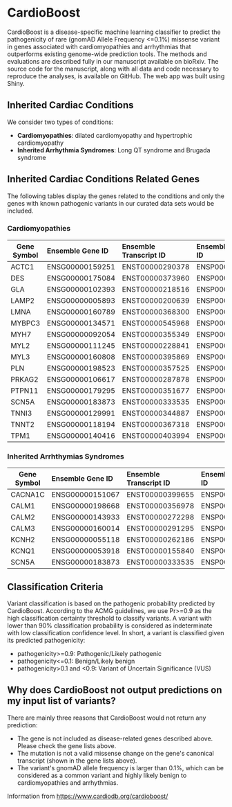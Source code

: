 # CardioBoost

CardioBoost is a disease-specific machine learning classifier to predict the pathogenicity of rare (gnomAD Allele Frequency <=0.1%) missense variant in genes associated with cardiomyopathies and arrhythmias that outperforms existing genome-wide prediction tools. The methods and evaluations are described fully in our manuscript available on bioRxiv. The source code for the manuscript, along with all data and code necessary to reproduce the analyses, is available on GitHub. The web app was built using Shiny.

## Inherited Cardiac Conditions

We consider two types of conditions:
* __Cardiomyopathies__: dilated cardiomyopathy and hypertrophic cardiomyopathy
* __Inherited Arrhythmia Syndromes__: Long QT syndrome and Brugada syndrome

## Inherited Cardiac Conditions Related Genes
The following tables display the genes related to the conditions and only the genes with known pathogenic variants in our curated data sets would be included.

### __Cardiomyopathies__

|Gene Symbol|	 Ensemble Gene ID|	Ensemble Transcript ID|	Ensemble Protein ID|
| ----------|:-------------------|:-----------------------|:--------------------|
|ACTC1|	ENSG00000159251|	ENST00000290378| ENSP00000290378|
|DES|	ENSG00000175084|	ENST00000373960| ENSP00000363071|
|GLA|	ENSG00000102393|	ENST00000218516|	ENSP00000218516|
|LAMP2|	ENSG00000005893|	ENST00000200639|	ENSP00000200639|
|LMNA|	ENSG00000160789|	ENST00000368300|	ENSP00000357283|
|MYBPC3|	ENSG00000134571|	ENST00000545968|	ENSP00000442795|
|MYH7|	ENSG00000092054| ENST00000355349|	ENSP00000347507|
|MYL2|	ENSG00000111245|	ENST00000228841|	ENSP00000228841|
|MYL3|	ENSG00000160808|	ENST00000395869|	ENSP00000379210|
|PLN|	ENSG00000198523|	ENST00000357525|	ENSP00000350132|
|PRKAG2|	ENSG00000106617|	ENST00000287878|	ENSP00000287878|
|PTPN11|	ENSG00000179295|	ENST00000351677|	ENSP00000340944|
|SCN5A|	ENSG00000183873|	ENST00000333535|	ENSP00000328968|
|TNNI3|	ENSG00000129991|	ENST00000344887|	ENSP00000341838|
|TNNT2|	ENSG00000118194|	ENST00000367318|	ENSP00000356287|
|TPM1|	ENSG00000140416|	ENST00000403994|	ENSP00000385107|

### __Inherited Arrhthymias Syndromes__

|Gene Symbol|	 Ensemble Gene ID|	Ensemble Transcript ID|	Ensemble Protein ID|
| ----------|:-------------------|:-----------------------|:--------------------|
|CACNA1C|	ENSG00000151067|	ENST00000399655|	ENSP00000382563|
|CALM1|	ENSG00000198668|	ENST00000356978|	ENSP00000349467|
|CALM2|	ENSG00000143933| ENST00000272298|	ENSP00000272298|
|CALM3|	ENSG00000160014|	ENST00000291295|	ENSP00000291295|
|KCNH2|	ENSG00000055118|	ENST00000262186|	ENSP00000262186|
|KCNQ1|	ENSG00000053918|	ENST00000155840|	ENSP00000155840|
|SCN5A|	ENSG00000183873|	ENST00000333535|	ENSP00000328968|

## Classification Criteria

Variant classification is based on the pathogenic probability predicted by CardioBoost. According to the ACMG guidelines, we use Pr>=0.9 as the high classification certainty threshold to classify variants. A variant with lower than 90% classification probability is considered as indeterminate with low classification confidence level. In short, a variant is classified given its predicted pathogenicity:

* pathogenicity>=0.9: Pathogenic/Likely pathogenic
* pathogenicity<=0.1: Benign/Likely benign
* pathogenicity>0.1 and <0.9: Variant of Uncertain Significance (VUS)

## Why does CardioBoost not output predictions on my input list of variants?

There are mainly three reasons that CardioBoost would not return any prediction:
* The gene is not included as disease-related genes described above. Please check the gene lists above.
* The mutation is not a valid missense change on the gene's canonical transcript (shown in the gene lists above).
* The variant's gnomAD allele frequency is larger than 0.1%, which can be considered as a common variant and highly likely benign to cardiomyopathies and arrhythmias.

Information from https://www.cardiodb.org/cardioboost/
